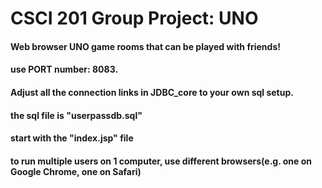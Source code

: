 # CSCI 201 Group Project: UNO
#### Web browser UNO game rooms that can be played with friends!
#### use PORT number: 8083.
#### Adjust all the connection links in JDBC_core to your own sql setup.
#### the sql file is "userpassdb.sql"
#### start with the "index.jsp" file
#### to run multiple users on 1 computer, use different browsers(e.g. one on Google Chrome, one on Safari)
